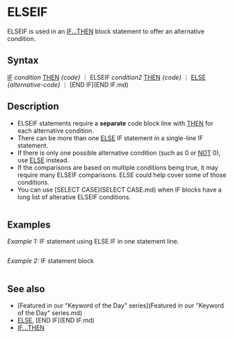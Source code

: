 # ELSEIF

ELSEIF is used in an [IF...THEN](IF...THEN.md) block statement to offer an alternative condition.

  

## Syntax

[IF](IF.md) *condition* [THEN](THEN.md)
*{code}*
⋮
ELSEIF *condition2* [THEN](THEN.md)
*{code}*
⋮
[ELSE](ELSE.md)
*{alternative-code}*
⋮
[END IF](END IF.md)
  

## Description

* ELSEIF statements require a **separate** code block line with [THEN](THEN.md) for each alternative condition.
* There can be more than one [ELSE](ELSE.md) IF statement in a single-line IF statement.
* If there is only one possible alternative condition (such as 0 or [NOT](NOT.md) 0), use [ELSE](ELSE.md) instead.
* If the comparisons are based on multiple conditions being true, it may require many ELSEIF comparisons. ELSE could help cover some of those conditions.
* You can use [SELECT CASE](SELECT CASE.md) when IF blocks have a long list of alterative ELSEIF conditions.

  

```          Table 3: The relational operations for condition checking.   In this table, **A** and **B** are the [Expressions](Expressions.md) to compare. Both must represent  the same general type, i.e. they must result into either numerical values  or [STRING](STRING.md) values. If a test succeeds, then **true** (-1) is returned, **false** (0)      if it fails, which both can be used in further [Boolean](Boolean.md) evaluations.  ┌─────────────────────────────────────────────────────────────────────────┐  │                          **[Relational Operations](Relational Operations.md)**                          │  ├────────────┬───────────────────────────────────────────┬────────────────┤  │ **Operation**  │                **Description**                │ **Example usage**  │  ├────────────┼───────────────────────────────────────────┼────────────────┤  │   A [=](=.md) B    │ Tests if A is **equal** to B.                 │ [IF](IF.md) A [=](=.md) B [THEN](THEN.md)  │  ├────────────┼───────────────────────────────────────────┼────────────────┤  │   A [<>](<>.md) B   │ Tests if A is **not equal** to B.             │ [IF](IF.md) A [<>](<>.md) B [THEN](THEN.md) │  ├────────────┼───────────────────────────────────────────┼────────────────┤  │   A [<](<.md) B    │ Tests if A is **less than** B.                │ [IF](IF.md) A [<](<.md) B [THEN](THEN.md)  │  ├────────────┼───────────────────────────────────────────┼────────────────┤  │   A [>](>.md) B    │ Tests if A is **greater than** B.             │ [IF](IF.md) A [>](>.md) B [THEN](THEN.md)  │  ├────────────┼───────────────────────────────────────────┼────────────────┤  │   A [<=](<=.md) B   │ Tests if A is **less than or equal** to B.    │ [IF](IF.md) A [<=](<=.md) B [THEN](THEN.md) │  ├────────────┼───────────────────────────────────────────┼────────────────┤  │   A [>=](>=.md) B   │ Tests if A is **greater than or equal** to B. │ [IF](IF.md) A [>=](>=.md) B [THEN](THEN.md) │  └────────────┴───────────────────────────────────────────┴────────────────┘    The operations should be very obvious for numerical values. For strings    be aware that all checks are done **case sensitive** (i.e. "Foo" <> "foo").    The **equal**/**not equal** check is pretty much straight forward, but for the    **less**/**greater** checks the [ASCII](ASCII.md) value of the first different character is                           used for decision making:     **E.g.** "abc" is **less** than "abd", because in the first difference (the 3rd         character) the "c" has a lower [ASCII](ASCII.md) value than the "d".     This behavior may give you some subtle results, if you are not aware of                    the [ASCII](ASCII.md) values and the written case:     **E.g.** "abc" is **greater** than "abD", because the small letters have higher         [ASCII](ASCII.md) values than the capital letters, hence "c" > "D". You may use         [LCASE$](LCASE$.md) or [UCASE$](UCASE$.md) to make sure both strings have the same case.  
```

  

## Examples

*Example 1:* IF statement using ELSE IF in one statement line.

```   IF x = 100 THEN COLOR 10: PRINT x ELSE IF x > 100 THEN COLOR 12: PRINT x ELSE PRINT "< 100"   
```

  

*Example 2:* IF statement block

```   IF x = 100 THEN ' must place ANY code on next line!   COLOR 10: PRINT x ELSEIF x > 100 THEN COLOR 12: PRINT x ELSE : PRINT "< 100" END IF   
```

  

## See also

* [Featured in our "Keyword of the Day" series](Featured in our "Keyword of the Day" series.md)
* [ELSE](ELSE.md), [END IF](END IF.md)
* [IF...THEN](IF...THEN.md)

  
